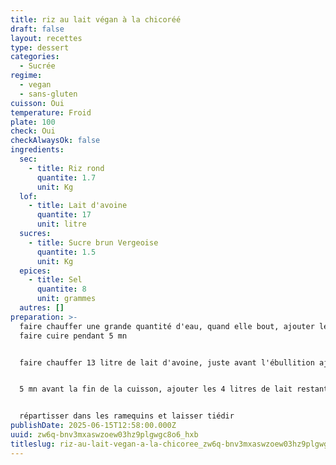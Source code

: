 ```yaml
---
title: riz au lait végan à la chicoréé
draft: false
layout: recettes
type: dessert
categories:
  - Sucrée
regime:
  - vegan
  - sans-gluten
cuisson: Oui
temperature: Froid
plate: 100
check: Oui
checkAlwaysOk: false
ingredients:
  sec:
    - title: Riz rond
      quantite: 1.7
      unit: Kg
  lof:
    - title: Lait d'avoine
      quantite: 17
      unit: litre
  sucres:
    - title: Sucre brun Vergeoise
      quantite: 1.5
      unit: Kg
  epices:
    - title: Sel
      quantite: 8
      unit: grammes
  autres: []
preparation: >-
  faire chauffer une grande quantité d'eau, quand elle bout, ajouter le riz et
  faire cuire pendant 5 mn


  faire chauffer 13 litre de lait d'avoine, juste avant l'ébullition ajouter le riz précuit, le sucre vergeoise et la chicorée, laisser cuire 30 mn en remuant régulièrement


  5 mn avant la fin de la cuisson, ajouter les 4 litres de lait restants


  répartisser dans les ramequins et laisser tiédir
publishDate: 2025-06-15T12:58:00.000Z
uuid: zw6q-bnv3mxaswzoew03hz9plgwgc8o6_hxb
titleslug: riz-au-lait-vegan-a-la-chicoree_zw6q-bnv3mxaswzoew03hz9plgwgc8o6_hxb
---
```

